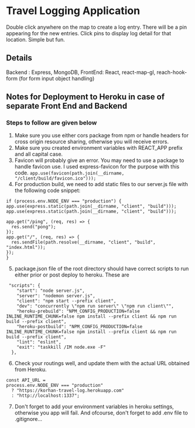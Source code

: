 # Travel Logging Application

Double click anywhere on the map to create a log entry. There will be a pin appearing for the new entries. Click pins to display log detail for that location. Simple but fun.

## Details

Backend : Express, MongoDB,
FrontEnd: React, react-map-gl, reach-hook-form (for form input object handling)

## Notes for Deployment to Heroku in case of separate Front End and Backend

### Steps to follow are given below

1.  Make sure you use either cors package from npm or handle headers for cross origin resource sharing, otherwise you will receive errors.
2.  Make sure you created environment variables with REACT_APP prefix and all capital case.
3.  Favicon will probably give an error. You may need to use a package to handle favicon use. I used express-favicon for the purpose with this code.
    `app.use(favicon(path.join(__dirname, "/client/build/favicon.ico")));`
4.  For production build, we need to add static files to our server.js file with the following code snippet:

```
if (process.env.NODE_ENV === "production") {
app.use(express.static(path.join(__dirname, "client", "build")));
app.use(express.static(path.join(__dirname, "client", "build")));

app.get("/ping", (req, res) => {
  res.send("pong");
});
app.get("/", (req, res) => {
  res.sendFile(path.resolve(__dirname, "client", "build", "index.html"));
});
}
```

5.  package.json file of the root directory should have correct scripts to run either prior or post deploy to heroku. These are

```
 "scripts": {
    "start": "node server.js",
    "server": "nodemon server.js",
    "client": "npm start --prefix client",
    "dev": "concurrently \"npm run server\" \"npm run client\"",
    "heroku-prebuild": "NPM_CONFIG_PRODUCTION=false INLINE_RUNTIME_CHUNK=false npm install --prefix client && npm run build --prefix client",
    "heroku-postbuild": "NPM_CONFIG_PRODUCTION=false INLINE_RUNTIME_CHUNK=false npm install --prefix client && npm run build --prefix client",
    "lint": "eslint",
    "exit": "taskkill /IM node.exe -F"
  },
```

6. Check your routings well, and update them with the actual URL obtained from Heroku.

```
const API_URL =
process.env.NODE_ENV === "production"
  ? "https://korhan-travel-log.herokuapp.com"
  : "http://localhost:1337";
```

7. Don't forget to add your environment variables in heroku settings, otherwise you app will fail. And ofcourse, don't forget to add .env file to .gitignore...
